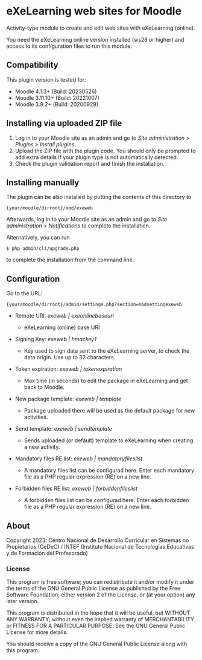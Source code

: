 # eXeLearning web sites for Moodle

Activity-type module to create and edit web sites with eXeLearning (online).

You need the eXeLearning online version installed (ws28 or higher) and access to its configuration files to run
this module.

## Compatibility

This plugin version is tested for:

* Moodle 4.1.3+ (Build: 20230526)
* Moodle 3.11.10+ (Build: 20221007)
* Moodle 3.9.2+ (Build: 20200929)

## Installing via uploaded ZIP file ##

1. Log in to your Moodle site as an admin and go to _Site administration >
   Plugins > Install plugins_.
2. Upload the ZIP file with the plugin code. You should only be prompted to add
   extra details if your plugin type is not automatically detected.
3. Check the plugin validation report and finish the installation.

## Installing manually ##

The plugin can be also installed by putting the contents of this directory to

    {your/moodle/dirroot}/mod/exeweb

Afterwards, log in to your Moodle site as an admin and go to _Site administration >
Notifications_ to complete the installation.

Alternatively, you can run

    $ php admin/cli/upgrade.php

to complete the installation from the command line.

## Configuration

Go to the URL:

    {your/moodle/dirroot}/admin/settings.php?section=modsettingexeweb

  * Remote URI: *exeweb  | exeonlinebaseuri*
    * eXeLearning (online) base URI

  * Signing Key: *exeweb | hmackey1*
    * Key used to sign data sent to the eXeLearning server, to check the data origin. Use up to 32 characters.

  * Token expiration: *exeweb | tokenexpiration*
    * Max time (in seconds) to edit the package in eXeLearning and get back to Moodle.

  * New package template: *exeweb | template*
    * Package uploaded there will be used as the default package for new activities.

  * Send template: *exeweb | sendtemplate*
    * Sends uploaded (or default) template to eXeLearning when creating a new activity.

  * Mandatory files RE list: *exeweb | mandatoryfileslist*
    * A mandatory files list can be configurad here. Enter each mandatory file as a PHP regular expression (RE) on a new line.

  * Forbidden files RE list: *exeweb | forbiddenfileslist*

    * A forbidden files list can be configurad here. Enter each forbidden file as a PHP regular expression (RE) on a new line.

## About

Copyright 2023:
Centro Nacional de Desarrollo Curricular en Sistemas no Propietarios (CeDeC) /
INTEF (Instituto Nacional de Tecnologías Educativas y de Formación del Profesorado)

### License

This program is free software; you can redistribute it and/or modify
it under the terms of the GNU General Public License as published by
the Free Software Foundation; either version 2 of the License, or
(at your option) any later version.

This program is distributed in the hope that it will be useful,
but WITHOUT ANY WARRANTY; without even the implied warranty of
MERCHANTABILITY or FITNESS FOR A PARTICULAR PURPOSE.  See the
GNU General Public License for more details.

You should receive a copy of the GNU General Public License
along with this program.
